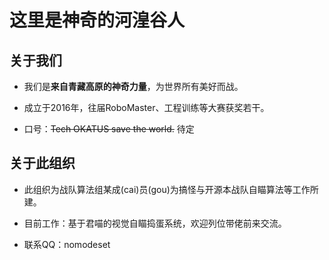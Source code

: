 # 这里是神奇的河湟谷人

## 关于我们

- 我们是**来自青藏高原的神奇力量**，为世界所有美好而战。

- 成立于2016年，往届RoboMaster、工程训练等大赛获奖若干。

- 口号：~~Tech OKATUS save the world.~~ 待定

## 关于此组织

- 此组织为战队算法组某成(cai)员(gou)为搞怪与开源本战队自瞄算法等工作所建。

- 目前工作：基于君喵的视觉自瞄捣蛋系统，欢迎列位带佬前来交流。

- 联系QQ：nomodeset
